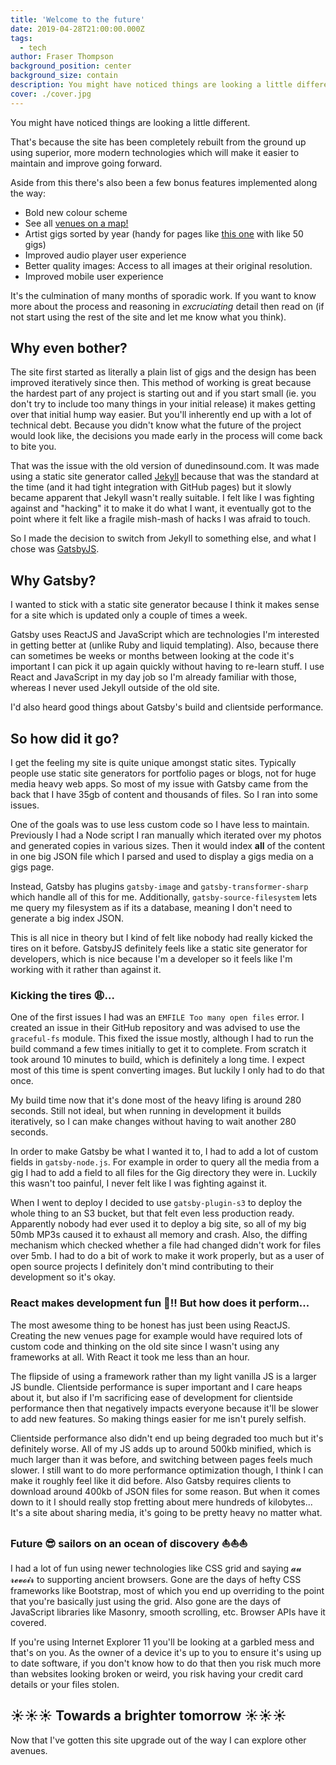 ```yaml
---
title: 'Welcome to the future'
date: 2019-04-28T21:00:00.000Z
tags:
  - tech
author: Fraser Thompson
background_position: center
background_size: contain
description: You might have noticed things are looking a little different. Find out why.
cover: ./cover.jpg
---
```


You might have noticed things are looking a little different.

That's because the site has been completely rebuilt from the ground up using superior, more modern technologies which will make it easier to maintain and improve going forward.

Aside from this there's also been a few bonus features implemented along the way:

- <span class="rainbowBackground">Bold</span> new colour scheme
- See all <a href="/venues/">venues on a map!</a>
- Artist gigs sorted by year (handy for pages like <a href="/artists/the_rothmans/">this one</a> with like 50 gigs)
- Improved audio player user experience
- Better quality images: Access to all images at their original resolution.
- Improved mobile user experience

It's the culmination of many months of sporadic work. If you want to know more about the process and reasoning in _excruciating_ detail then read on (if not start using the rest of the site and let me know what you think).

## Why even bother?

The site first started as literally a plain list of gigs and the design has been improved iteratively since then. This method of working is great because the hardest part of any project is starting out and if you start small (ie. you don't try to include too many things in your initial release) it makes getting over that initial hump way easier. But you'll inherently end up with a lot of technical debt. Because you didn't know what the future of the project would look like, the decisions you made early in the process will come back to bite you.

That was the issue with the old version of dunedinsound.com. It was made using a static site generator called [Jekyll](https://jekyllrb.com/) because that was the standard at the time (and it had tight integration with GitHub pages) but it slowly became apparent that Jekyll wasn't really suitable. I felt like I was fighting against and "hacking" it to make it do what I want, it eventually got to the point where it felt like a fragile mish-mash of hacks I was afraid to touch.

So I made the decision to switch from Jekyll to something else, and what I chose was [GatsbyJS](https://www.gatsbyjs.org/).

## Why Gatsby?

I wanted to stick with a static site generator because I think it makes sense for a site which is updated only a couple of times a week.

Gatsby uses ReactJS and JavaScript which are technologies I'm interested in getting better at (unlike Ruby and liquid templating). Also, because there can sometimes be weeks or months between looking at the code it's important I can pick it up again quickly without having to re-learn stuff. I use React and JavaScript in my day job so I'm already familiar with those, whereas I never used Jekyll outside of the old site.

I'd also heard good things about Gatsby's build and clientside performance.

## So how did it go?

I get the feeling my site is quite unique amongst static sites. Typically people use static site generators for portfolio pages or blogs, not for huge media heavy web apps. So most of my issue with Gatsby came from the back that I have 35gb of content and thousands of files. So I ran into some issues.

One of the goals was to use less custom code so I have less to maintain. Previously I had a Node script I ran manually which iterated over my photos and generated copies in various sizes. Then it would index **all** of the content in one big JSON file which I parsed and used to display a gigs media on a gigs page.

Instead, Gatsby has plugins `gatsby-image` and `gatsby-transformer-sharp` which handle all of this for me. Additionally, `gatsby-source-filesystem` lets me query my filesystem as if its a database, meaning I don't need to generate a big index JSON.

This is all nice in theory but I kind of felt like nobody had really kicked the tires on it before. GatsbyJS definitely feels like a static site generator for developers, which is nice because I'm a developer so it feels like I'm working with it rather than against it.

### Kicking the tires 😩...

One of the first issues I had was an `EMFILE Too many open files` error. I created an issue in their GitHub repository and was advised to use the `graceful-fs` module. This fixed the issue mostly, although I had to run the build command a few times initially to get it to complete. From scratch it took around 10 minutes to build, which is definitely a long time. I expect most of this time is spent converting images. But luckily I only had to do that once.

My build time now that it's done most of the heavy lifing is around 280 seconds. Still not ideal, but when running in development it builds iteratively, so I can make changes without having to wait another 280 seconds.

In order to make Gatsby be what I wanted it to, I had to add a lot of custom fields in `gatsby-node.js`. For example in order to query all the media from a gig I had to add a field to all files for the Gig directory they were in. Luckily this wasn't too painful, I never felt like I was fighting against it.

When I went to deploy I decided to use `gatsby-plugin-s3` to deploy the whole thing to an S3 bucket, but that felt even less production ready. Apparently nobody had ever used it to deploy a big site, so all of my big 50mb MP3s caused it to exhaust all memory and crash. Also, the diffing mechanism which checked whether a file had changed didn't work for files over 5mb. I had to do a bit of work to make it work properly, but as a user of open source projects I definitely don't mind contributing to their development so it's okay.

### React makes development fun 🎉!! But how does it perform...

The most awesome thing to be honest has just been using ReactJS. Creating the new venues page for example would have required lots of custom code and thinking on the old site since I wasn't using any frameworks at all. With React it took me less than an hour.

The flipside of using a framework rather than my light vanilla JS is a larger JS bundle. Clientside performance is super important and I care heaps about it, but also if I'm sacrificing ease of development for clientside performance then that negatively impacts everyone because it'll be slower to add new features. So making things easier for me isn't purely selfish.

Clientside performance also didn't end up being degraded too much but it's definitely worse. All of my JS adds up to around 500kb minified, which is much larger than it was before, and switching between pages feels much slower. I still want to do more performance optimization though, I think I can make it roughly feel like it did before. Also Gatsby requires clients to download around 400kb of JSON files for some reason. But when it comes down to it I should really stop fretting about mere hundreds of kilobytes... It's a site about sharing media, it's going to be pretty heavy no matter what.

### Future 😎 sailors on an ocean of discovery ⛵⛵⛵

I had a lot of fun using newer technologies like CSS grid and saying 𝓪𝓾 𝓻𝓮𝓿𝓸𝓲𝓻 to supporting ancient browsers. Gone are the days of hefty CSS frameworks like Bootstrap, most of which you end up overriding to the point that you're basically just using the grid. Also gone are the days of JavaScript libraries like Masonry, smooth scrolling, etc. Browser APIs have it covered.

If you're using Internet Explorer 11 you'll be looking at a garbled mess and that's on you. As the owner of a device it's up to you to ensure it's using up to date software, if you don't know how to do that then you risk much more than websites looking broken or weird, you risk having your credit card details or your files stolen.

## ☀☀☀ Towards a brighter tomorrow ☀☀☀

Now that I've gotten this site upgrade out of the way I can explore other avenues.
